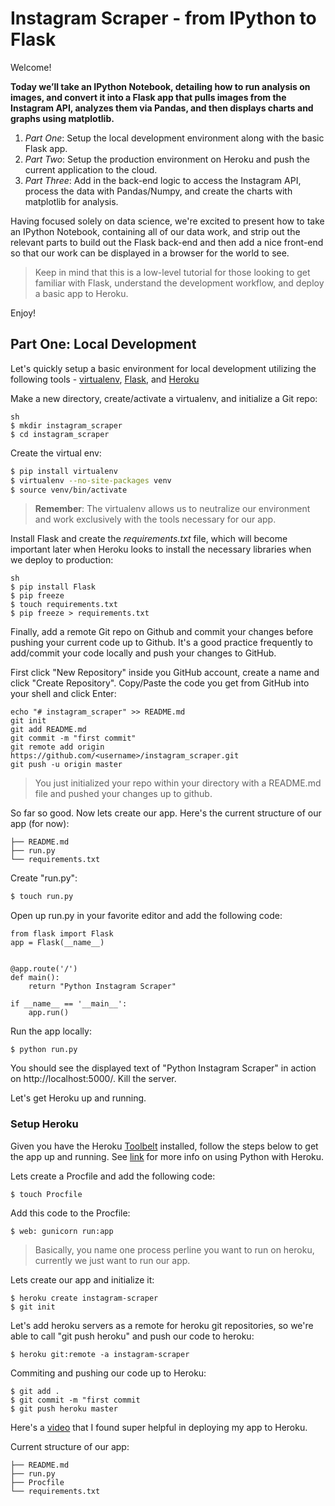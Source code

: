 # Instagram Scraper - from IPython to Flask  

Welcome! 

**Today we’ll take an IPython Notebook, detailing how to run analysis on images, and convert it into a Flask app that pulls images from the Instagram API, analyzes them via Pandas, and then displays charts and graphs using matplotlib.**

1. *Part One*: Setup the local development environment along with the basic Flask app.
1. *Part Two*: Setup the production environment on Heroku and push the current application to the cloud.
1. *Part Three*: Add in the back-end logic to access the Instagram API, process the data with Pandas/Numpy, and create the charts with matplotlib for analysis.

Having focused solely on data science, we're excited to present how to take an IPython Notebook, containing all of our data work, and strip out the relevant parts to build out the Flask back-end and then add a nice front-end so that our work can be displayed in a browser for the world to see.

> Keep in mind that this is a low-level tutorial for those looking to get familiar with Flask, understand the development workflow, and deploy a basic app to Heroku.

Enjoy!

## Part One: Local Development

Let's quickly setup a basic environment for local development utilizing the following tools - [virtualenv](http://www.virtualenv.org/en/latest/), [Flask](http://flask.pocoo.org/), and [Heroku](https://heroku.com)

Make a new directory, create/activate a virtualenv, and initialize a Git repo:

```
sh
$ mkdir instagram_scraper
$ cd instagram_scraper
```


Create the virtual env:
```sh
$ pip install virtualenv
$ virtualenv --no-site-packages venv
$ source venv/bin/activate
```


> **Remember**: The virtualenv allows us to neutralize our environment and work exclusively with the tools necessary for our app.

Install Flask and create the *requirements.txt* file, which will become important later when Heroku looks to install the necessary libraries when we deploy to production:

```
sh
$ pip install Flask
$ pip freeze
$ touch requirements.txt
$ pip freeze > requirements.txt
```

Finally, add a remote Git repo on Github and commit your changes before pushing your current code up to Github. It's  a good practice frequently to add/commit your code locally and push your changes to GitHub. 

First click "New Repository" inside you GitHub account, create a name and click "Create Repository". Copy/Paste the code you get from GitHub into your shell and click Enter:

```
echo "# instagram_scraper" >> README.md
git init
git add README.md
git commit -m "first commit"
git remote add origin https://github.com/<username>/instagram_scraper.git
git push -u origin master
```

> You just initialized your repo within your directory with a README.md file and pushed your changes up to github. 


So far so good. Now lets create our app. Here's the current structure of our app (for now):
```
├── README.md
├── run.py
└── requirements.txt
```
Create "run.py":
```sh
$ touch run.py
```

Open up run.py in your favorite editor and add the following code:

```
from flask import Flask
app = Flask(__name__)


@app.route('/')
def main():
    return "Python Instagram Scraper"

if __name__ == '__main__':
    app.run()
```

Run the app locally:

```$ python run.py```

You should see the displayed text of "Python Instagram Scraper" in action on http://localhost:5000/. Kill the server.

Let's get Heroku up and running. 

### Setup Heroku

Given you have the Heroku [Toolbelt](https://toolbelt.heroku.com/) installed, follow the steps below to get the app up and running. See [link](https://devcenter.heroku.com/articles/getting-started-with-python#introduction) for more info on using Python with Heroku.

Lets create a Procfile and add the following code:

```$ touch Procfile```

Add this code to the Procfile:

```$ web: gunicorn run:app```

> Basically, you name one process perline you want to run on heroku, currently we just want to run our app.

Lets create our app and initialize it:

```
$ heroku create instagram-scraper
$ git init
```

Let's add heroku servers as a remote for heroku git repositories, so we're able to call "git push heroku" and push our code to heroku: 

```$ heroku git:remote -a instagram-scraper```

Commiting and pushing our code up to Heroku:

```
$ git add .
$ git commit -m "first commit
$ git push heroku master
```

Here's a [video](https://www.youtube.com/watch?v=pmRT8QQLIqk) that I found super helpful in deploying my app to Heroku.

Current structure of our app:
```
├── README.md
├── run.py
├── Procfile
└── requirements.txt
```







